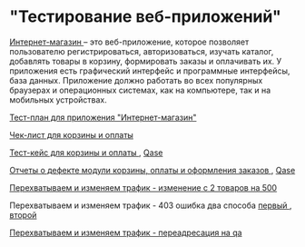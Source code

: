 # "Тестирование веб-приложений"
<a href="https://qa.demoshopping.ru/"> Интернет-магазин </a>  – это веб-приложение, которое позволяет пользователю регистрироваться, авторизоваться, изучать каталог, добавлять товары в корзину, формировать заказы и оплачивать их.
У приложения есть графический интерфейс и программные интерфейсы, база данных. Приложение должно работать во всех популярных браузерах и операционных системах, как на компьютере, так и на мобильных устройствах.

<a href= "https://docs.google.com/spreadsheets/d/1b_taVX-ulFH1hDLgYM_YW6UoINd-rIDDj_TaHgWHY1s/edit?usp=sharing"> Тест-план для приложения "Интернет-магазин" </a> 

<a href= "https://docs.google.com/spreadsheets/d/1LI6NiH6rig6ES4Y-RFdDW3yR9m0VIDrud7o21JXhrJM/edit#gid=0"> Чек-лист для корзины и оплаты </a>

<a href= "https://github.com/Sushkova88/-web/blob/main/G7-2024-05-15.pdf"> Тест-кейс для корзины и оплаты </a>, <a href= "https://app.qase.io/project/G7?previewMode=side&suite=158&tab=properties"> Qase </a> 

<a href= "https://github.com/Sushkova88/-web/blob/main/%D0%94%D0%97%20%D0%B1%D0%B0%D0%B3%D0%B8%20(9).xlsx"> Отчеты о дефекте модули корзины, оплаты и оформления заказов </a>, <a href= "https://github.com/Sushkova88/-web/blob/main/G7-Express%2Brun%2B2024_05_22.pdf"> Qase </a>

<a href= "https://github.com/Sushkova88/-web/blob/main/500%20%D1%88%D1%82.zip"> Перехватываем и изменяем трафик - изменение с 2 товаров на 500 </a>

Перехватываем и изменяем трафик - 403 ошибка два способа <a href= "https://github.com/Sushkova88/-web/blob/main/403%20%D0%BE%D1%88%D0%B8%D0%B1%D0%BA%D0%B0.zip"> первый </a>, <a href= "https://github.com/Sushkova88/-web/blob/main/403%20%D0%BE%D1%88%D0%B8%D0%B1%D0%BA%D0%B0%202.zip"> второй </a>

<a href= "https://github.com/Sushkova88/-web/blob/main/%D0%BF%D0%B5%D1%80%D0%B5%D0%B0%D0%B4%D1%80%D0%B5%D1%81%D0%B0%D1%86%D0%B8%D1%8F%20%D0%BD%D0%B0%20qa.zip"> Перехватываем и изменяем трафик - переадресация на qa </a> 
